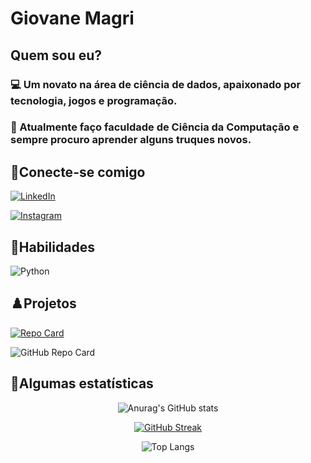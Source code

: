 # Giovane Magri
## Quem sou eu?
### 💻 Um novato na área de ciência de dados, apaixonado por tecnologia, jogos e programação.

### 💼 Atualmente faço faculdade de Ciência da Computação e sempre procuro aprender alguns truques novos.

## 📱Conecte-se comigo

[![LinkedIn](https://img.shields.io/badge/LinkedIn-000?style=for-the-badge&logo=linkedin&logoColor=0E76A8)](https://www.linkedin.com/in/giovane-magri-17a50a208/)

[![Instagram](https://img.shields.io/badge/Instagram-E4405F?style=for-the-badge&logo=instagram&logoColor=white)](https://www.instagram.com/gi_magri/)

## 🐍Habilidades

![Python](https://img.shields.io/badge/python-3670A0?style=for-the-badge&logo=python&logoColor=ffdd54)

## ♟️Projetos

[![Repo Card](https://github-readme-stats.vercel.app/api/pin/?username=Gikouu&repo=Detector-de-Plagio&bg_color=000&border_color=30A3DC&show_icons=true&icon_color=30A3DC&title_color=E94D5F&text_color=FFF)](https://github.com/Gikouu/Detector-de-Plagio)

<img src="https://ghc.clait.sh/repo/Gikouu/classificador-de-sentimentos?bg_color=181616&title_color=da3e3e&text_color=ffffff&icon_color=e8e226&show_user=true" alt="GitHub Repo Card">

## 📏Algumas estatísticas

<div align="center">

![Anurag's GitHub stats](https://github-readme-stats.vercel.app/api?username=Gikouu&show_icons=true&theme=blue-green)

[![GitHub Streak](https://streak-stats.demolab.com?user=Gikouu&theme=blue-green)](https://git.io/streak-stats)

![Top Langs](https://github-readme-stats-git-masterrstaa-rickstaa.vercel.app/api/top-langs/?username=Gikouu&bg_color=000&border_color=30A3DC&title_color=E94D5F&text_color=FFF)
